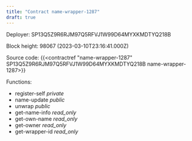 ```yaml
---
title: "Contract name-wrapper-1287"
draft: true
---
```

Deployer: SP13Q5Z9R6RJM97Q5RFVJ1W99D64MYXKMDTYQ218B


 



Block height: 98067 (2023-03-10T23:16:41.000Z)

Source code: {{<contractref "name-wrapper-1287" SP13Q5Z9R6RJM97Q5RFVJ1W99D64MYXKMDTYQ218B name-wrapper-1287>}}

Functions:

* register-self _private_
* name-update _public_
* unwrap _public_
* get-name-info _read_only_
* get-own-name _read_only_
* get-owner _read_only_
* get-wrapper-id _read_only_
